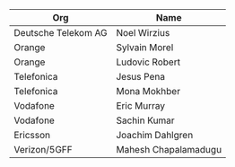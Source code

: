 | Org                    | Name                                                |
| -----------------------| ----------------------------------------------------|
| Deutsche Telekom AG | Noel Wirzius |
| Orange | Sylvain Morel |
| Orange| Ludovic Robert|
| Telefonica | Jesus Pena |
| Telefonica | Mona Mokhber |
| Vodafone | Eric Murray |
| Vodafone| Sachin Kumar |
| Ericsson | Joachim Dahlgren |
| Verizon/5GFF | Mahesh Chapalamadugu |
